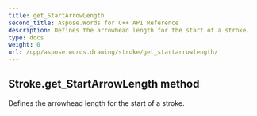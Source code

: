 ```yaml
---
title: get_StartArrowLength
second_title: Aspose.Words for C++ API Reference
description: Defines the arrowhead length for the start of a stroke. 
type: docs
weight: 0
url: /cpp/aspose.words.drawing/stroke/get_startarrowlength/
---
```

## Stroke.get_StartArrowLength method


Defines the arrowhead length for the start of a stroke. 

